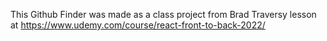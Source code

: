 This Github Finder was made as a class project from Brad Traversy lesson at https://www.udemy.com/course/react-front-to-back-2022/
